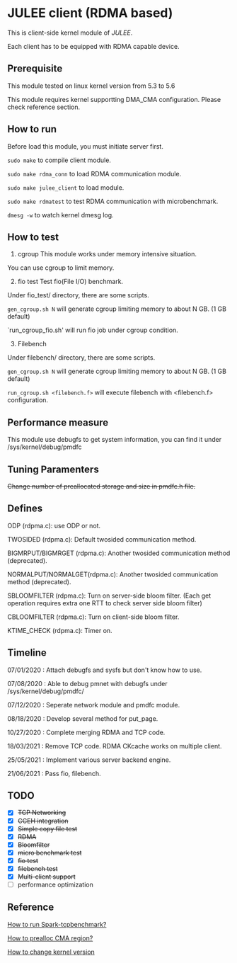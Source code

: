 # JULEE client (RDMA based)

This is client-side kernel module of *JULEE*.

Each client has to be equipped with RDMA capable device.

## Prerequisite
This module tested on linux kernel version from 5.3 to 5.6 

This module requires kernel supportting DMA_CMA configuration. Please check reference section.

## How to run
Before load this module, you must initiate server first.

```sudo make``` to compile client module.

```sudo make rdma_conn``` to load RDMA communication module.

```sudo make julee_client``` to load module.

```sudo make rdmatest``` to test RDMA communication with microbenchmark.

```dmesg -w``` to watch kernel dmesg log.

## How to test

1. cgroup
This module works under memory intensive situation.

You can use cgroup to limit memory.

2. fio test
Test fio(File I/O) benchmark.

Under fio_test/ directory, there are some scripts.

`gen_cgroup.sh N` will generate cgroup limiting memory to about N GB. (1 GB default)

`run_cgroup_fio.sh' will run fio job under cgroup condition.

3. Filebench

Under filebench/ directory, there are some scripts.

`gen_cgroup.sh N` will generate cgroup limiting memory to about N GB. (1 GB default)

`run_cgroup.sh <filebench.f>` will execute filebench with <filebench.f> configuration.


## Performance measure
This module use debugfs to get system information, you can find it under /sys/kernel/debug/pmdfc

## Tuning Paramenters
~~Change number of preallocated storage and size in pmdfc.h file.~~

## Defines
ODP (rdpma.c): use ODP or not.
			   
TWOSIDED (rdpma.c): Default twosided communication method.

BIGMRPUT/BIGMRGET (rdpma.c): Another twosided communication method (deprecated).

NORMALPUT/NORMALGET(rdpma.c): Another twosided communication method (deprecated).

SBLOOMFILTER (rdpma.c): Turn on server-side bloom filter. (Each get operation requires extra one RTT to check server side bloom filter)

CBLOOMFILTER (rdpma.c): Turn on client-side bloom filter.
						
KTIME_CHECK (rdpma.c): Timer on.

## Timeline

07/01/2020 	: Attach debugfs and sysfs but don't know how to use.

07/08/2020 	: Able to debug pmnet with debugfs under /sys/kernel/debug/pmdfc/

07/12/2020 	: Seperate network module and pmdfc module.

08/18/2020 	: Develop several method for put_page.

10/27/2020 	: Complete merging RDMA and TCP code.

18/03/2021 	: Remove TCP code. RDMA CKcache works on multiple client.

25/05/2021 	: Implement various server backend engine.

21/06/2021 	: Pass fio, filebench.

## TODO
 - [x] ~~TCP Networking~~
 - [x] ~~CCEH integration~~
 - [x] ~~Simple copy file test~~
 - [x] ~~RDMA~~
 - [x] ~~Bloomfilter~~
 - [x] ~~micro benchmark test~~
 - [x] ~~fio test~~
 - [x] ~~filebench test~~
 - [x] ~~Multi-client support~~
 - [ ] performance optimization

## Reference

[How to run Spark-tcpbenchmark?](https://medium.com/@siisee111/spark-benchmark-on-ubuntu-d01171506676)

[How to prealloc CMA region?](https://stackoverflow.com/questions/56508117/how-to-allocate-large-contiguous-memory-regions-in-linux)

[How to change kernel version](https://siisee111.medium.com/virtual-ubuntu-%ED%8A%B9%EC%A0%95-%EB%B2%84%EC%A0%84%EC%9C%BC%EB%A1%9C-%EC%BB%A4%EB%84%90-%EB%B2%84%EC%A0%84-%EB%B0%94%EA%BE%B8%EA%B8%B0-e5555ffc2121)
